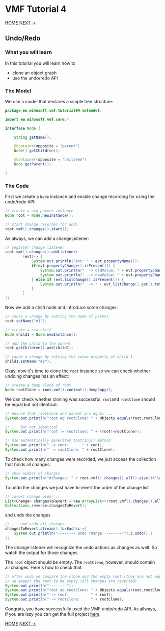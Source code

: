 # VMF Tutorial 4

[HOME](https://github.com/miho/VMF-Tutorials/blob/master/README.md) [NEXT ->](https://github.com/miho/VMF-Tutorials/blob/master/VMF-Tutorial-05/README.md)

## Undo/Redo

### What you will learn

In this tutorial you will learn how to

- clone an object graph
- use the undo/redo API

### The Model

We use a model that declares a simple tree structure:

```java
package eu.mihosoft.vmf.tutorial04.vmfmodel;

import eu.mihosoft.vmf.core.*;

interface Node {

    String getName();

    @Contains(opposite = "parent")
    Node[] getChildren();

    @Container(opposite = "children")
    Node getParent();

}
```

### The Code

First we create a `Node` instance and enable change recording for using the undo/redo API:

```java
// create a new parent instance
Node root = Node.newInstance();

// start change recorder for undo
root.vmf().changes().start();
```

As always, we can add a changeListener:

```java
// register change listener
root.vmf().changes().addListener(
        (evt)-> {
            System.out.println("evt: " + evt.propertyName());
            if(evt.propertyChange().isPresent()) {
                System.out.println("  -> oldValue: " + evt.propertyChange().get().oldValue());
                System.out.println("  -> newValue: " + evt.propertyChange().get().newValue());
            } else if (evt.listChange().isPresent()) {
                System.out.println("  -> " + evt.listChange().get().toStringWithDetails());
            }
        }
);
```

Now we add a child node and introduce some changes:

```java
// cause a change by setting the name of parent
root.setName("#1");

// create a new child
Node child1 = Node.newInstance();

// add the child to the parent
root.getChildren().add(child1);

// cause a change by setting the value property of child 1
child1.setName("#2");
```

Okay, now it's time to clone the `root` instance so we can check whether undoing changes has an effect:

```java
// create a deep clone of root
Node rootClone = root.vmf().content().deepCopy();
```

We can check whether cloning was successful. `root`and `rootClone` should be equal but not identical:

```java
// ensure that rootClone and parent are equal ...
System.out.println("root eq rootClone: " + Objects.equals(root,rootClone));

// ... but not identical
System.out.println("root != rootclone: " + (root!=rootClone));

// use automatically generated toString() method
System.out.println(" -> root:      " + root);
System.out.println(" -> rootClone: " + rootClone);
```

To check how many changes were recorded, we just access the collection that holds all changes:

```java
// show number of changes
System.out.println("#changes: " + root.vmf().changes().all().size()+"\n");
```

To undo the changes we just have to revert the order of the change list

```java
// invert change order ...
List<Change> changesToRevert = new ArrayList<>(root.vmf().changes().all());
Collections.reverse(changesToRevert);
```
and undo the changes

```java
// ... and undo all changes
changesToRevert.stream().forEach(c->{
    System.out.println("-------- undo change: --------");c.undo();}
);
```
The change listener will recognize the undo actions as changes as well. So watch the output for those changes.

The `root` object should be empty. The `rootClone`, however, should contain all changes. Here's how to check that: 

```java
// after undo we compare the clone and the empty root (they are not equal)
// we expect the root to be empty (all changes are reverted)
System.out.println("--------");
System.out.println("root eq rootClone: " + Objects.equals(root,rootClone));
System.out.println(" -> root:          " + root);
System.out.println(" -> rootClone:     " + rootClone);
```

Congrats, you have successfully used the VMF undo/redo API. As allways, if you are lazy you can get the full project [here](https://github.com/miho/VMF-Tutorials/tree/master/VMF-Tutorial-05).

[HOME](https://github.com/miho/VMF-Tutorials/blob/master/README.md) [NEXT ->](https://github.com/miho/VMF-Tutorials/blob/master/VMF-Tutorial-05/README.md)




